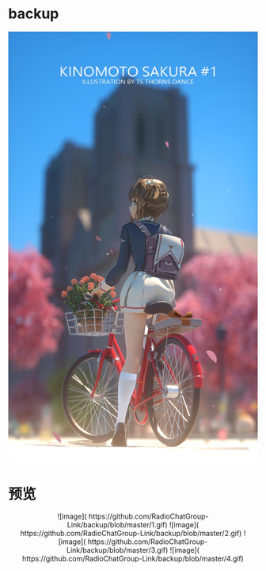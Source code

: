 # backup
 ![image]( https://github.com/RadioChatGroup-Link/backup/blob/master/.jpeg)
 # 预览
 <p align="center">
 ![image]( https://github.com/RadioChatGroup-Link/backup/blob/master/1.gif) ![image]( https://github.com/RadioChatGroup-Link/backup/blob/master/2.gif) ![image]( https://github.com/RadioChatGroup-Link/backup/blob/master/3.gif) ![image]( https://github.com/RadioChatGroup-Link/backup/blob/master/4.gif)
</p>
